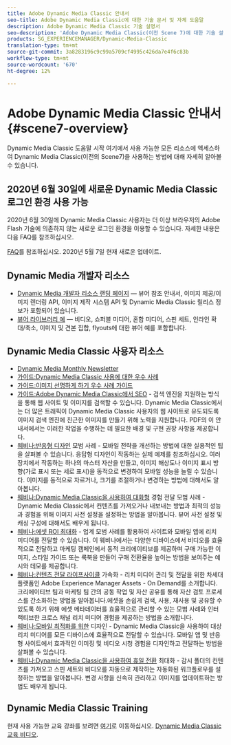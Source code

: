 ```yaml
---
title: Adobe Dynamic Media Classic 안내서
seo-title: Adobe Dynamic Media Classic에 대한 기술 문서 및 자체 도움말
description: Adobe Dynamic Media Classic 기술 설명서
seo-description: 'Adobe Dynamic Media Classic(이전 Scene 7)에 대한 기술 설명서, 릴리스 노트 및 자체 도움말 자료 '
products: SG_EXPERIENCEMANAGER/Dynamic-Media-Classic
translation-type: tm+mt
source-git-commit: 3a8283196c9c99a5709cf4995c426da7e4f6c83b
workflow-type: tm+mt
source-wordcount: '670'
ht-degree: 12%

---
```



# Adobe Dynamic Media Classic 안내서 {#scene7-overview}

Dynamic Media Classic 도움말 시작 여기에서 사용 가능한 모든 리소스에 액세스하여 Dynamic Media Classic(이전의 Scene7)을 사용하는 방법에 대해 자세히 알아볼 수 있습니다.

## 2020년 6월 30일에 새로운 Dynamic Media Classic 로그인 환경 사용 가능

2020년 6월 30일에 Dynamic Media Classic 사용자는 더 이상 브라우저의 Adobe Flash 기술에 의존하지 않는 새로운 로그인 환경을 이용할 수 있습니다. 자세한 내용은 다음 FAQ를 참조하십시오.

[FAQ](new-ui-2020.md)를 참조하십시오. 2020년 5월 7일 현재 새로운 업데이트.

## Dynamic Media 개발자 리소스

* [Dynamic Media 개발자 리소스 랜딩 페이지](https://docs.adobe.com/content/help/en/dynamic-media-developer-resources/landing/home.html) — 뷰어 참조 안내서, 이미지 제공/이미지 렌더링 API, 이미지 제작 시스템 API 및 Dynamic Media Classic 릴리스 정보가 포함되어 있습니다.
* [뷰어 라이브러리 예](https://landing.adobe.com/en/na/dynamic-media/ctir-2755/live-demos.html) — 비디오, 쇼퍼블 미디어, 혼합 미디어, 스핀 세트, 인라인 확대/축소, 이미지 및 견본 집합, flyouts에 대한 뷰어 예를 포함합니다.

## Dynamic Media Classic 사용자 리소스

* [Dynamic Media Monthly Newsletter](dynamic-media-newsletter.md)
* [가이드:Dynamic Media Classic 사용에 대한 우수 사례](https://www.adobe.com/content/dam/www/us/en/marketing/experience-manager-assets/dynamic-media/adobe-dynamic-media-classic-best-practices-guide.pdf)
* [가이드:이미지 선명하게 하기 우수 사례 가이드](/help/assets/s7_sharpening_images.pdf)
* [가이드:Adobe Dynamic Media Classic에서 SEO](/help/assets/s7_seo.pdf) - 검색 엔진을 지원하는 방식을 통해 웹 사이트 및 이미지를 검색할 수 있습니다. Dynamic Media Classic에서는 더 많은 트래픽이 Dynamic Media Classic 사용자의 웹 사이트로 유도되도록 이미지 검색 엔진에 친근한 이미지를 만들기 위해 노력을 지원합니다. PDF의 이 안내서에서는 이러한 작업을 수행하는 데 필요한 배경 및 구현 권장 사항을 제공합니다.
* [웨비나:반응형 디자인](http://offers.adobe.com/en/na/marketing/landings/_40458_responsive_design_live_on_demand_webinar.html)  모범 사례 - 모바일 전략을 개선하는 방법에 대한 실용적인 팁을 살펴볼 수 있습니다. 응답형 디자인이 작동하는 실제 예제를 참조하십시오. 여러 장치에서 작동하는 하나의 마스터 자산을 만들고, 이미지 해상도나 이미지 표시 방향(가로 표시 또는 세로 표시)을 동적으로 변경하여 모바일 성능을 늘릴 수 있습니다. 이미지를 동적으로 자르거나, 크기를 조절하거나 변경하는 방법에 대해서도 알아봅니다.
* [웨비나:Dynamic Media Classic을 사용하여 대화형](http://seminars.adobeconnect.com/p7wb8ej3u6d/)  경험 전달 모범 사례 - Dynamic Media Classic에서 컨텐츠를 가져오거나 내보내는 방법과 최적의 성능과 경험을 위해 이미지 사전 설정을 설정하는 방법을 알아봅니다. 뷰어 사전 설정 및 캐싱 구성에 대해서도 배우게 됩니다.
* [웨비나:에셋 ROI 최대화](https://adobecustomersuccess.adobeconnect.com/p5ar3hfrrec/?launcher=false&amp;fcsContent=true&amp;pbMode=normal&amp;proto=true)  - 업계 모범 사례를 활용하여 사이트와 모바일 앱에 리치 미디어를 전달할 수 있습니다. 이 웨비나에서는 다양한 디바이스에서 비디오를 효율적으로 전달하고 마케팅 캠페인에서 동적 크리에이티브를 제공하며 구매 가능한 이미지, 스타일 가이드 또는 룩북을 만들어 구매 전환율을 높이는 방법을 보여주는 예시와 데모를 제공합니다.
* [웨비나:컨텐츠 전달 라이프사이클](https://adobecustomersuccess.adobeconnect.com/p88ducm9pqv/)  가속화 - 리치 미디어 관리 및 전달을 위한 차세대 플랫폼인 Adobe Experience Manager Assets - On Demand를 소개합니다. 크리에이티브 팀과 마케팅 팀 간의 공동 작업 및 자산 공유를 통해 자산 검토 프로세스를 간소화하는 방법을 알아봅니다.에셋을 손쉽게 검색, 사용, 재사용 및 공유할 수 있도록 하기 위해 에셋 메타데이터를 효율적으로 관리할 수 있는 모범 사례와 인터랙티브한 크로스 채널 리치 미디어 경험을 제공하는 방법을 소개합니다.
* [웨비나:모바일 최적화를 위한](https://adobecustomersuccess.adobeconnect.com/p6oqd3wydif/?launcher=false&amp;fcsContent=true&amp;pbMode=normal&amp;proto=true)  디자인 - Dynamic Media Classic을 사용하여 대상 리치 미디어를 모든 디바이스에 효율적으로 전달할 수 있습니다. 모바일 앱 및 반응형 사이트에서 효과적인 이미징 및 비디오 시청 경험을 디자인하고 전달하는 방법을 살펴볼 수 있습니다.
* [웨비나:Dynamic Media Classic을 사용하여 휴일 전환](https://adobecustomersuccess.adobeconnect.com/p32n1yr85c9/?proto=true)  최대화 - 감시 폴더의 컨텐츠를 가져오고 스핀 세트와 비디오를 자동으로 제작하는 자동화된 워크플로우를 설정하는 방법을 알아봅니다. 변경 사항을 신속히 관리하고 이미지를 업데이트하는 방법도 배우게 됩니다.

## Dynamic Media Classic Training

현재 사용 가능한 교육 강좌를 보려면 [여기](http://training.adobe.com/training/courses.html#product=adobe-scene7)로 이동하십시오.
[Dynamic Media Classic 교육 비디오](/help/training-videos.md).
